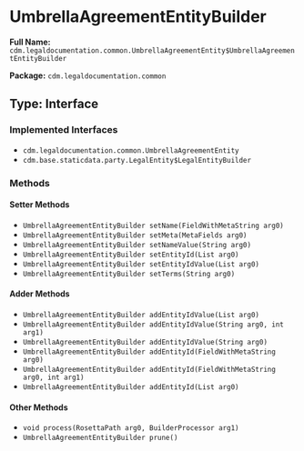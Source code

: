 # UmbrellaAgreementEntityBuilder

**Full Name:** `cdm.legaldocumentation.common.UmbrellaAgreementEntity$UmbrellaAgreementEntityBuilder`

**Package:** `cdm.legaldocumentation.common`

## Type: Interface

### Implemented Interfaces

- `cdm.legaldocumentation.common.UmbrellaAgreementEntity`
- `cdm.base.staticdata.party.LegalEntity$LegalEntityBuilder`

### Methods

#### Setter Methods

- `UmbrellaAgreementEntityBuilder setName(FieldWithMetaString arg0)`
- `UmbrellaAgreementEntityBuilder setMeta(MetaFields arg0)`
- `UmbrellaAgreementEntityBuilder setNameValue(String arg0)`
- `UmbrellaAgreementEntityBuilder setEntityId(List arg0)`
- `UmbrellaAgreementEntityBuilder setEntityIdValue(List arg0)`
- `UmbrellaAgreementEntityBuilder setTerms(String arg0)`

#### Adder Methods

- `UmbrellaAgreementEntityBuilder addEntityIdValue(List arg0)`
- `UmbrellaAgreementEntityBuilder addEntityIdValue(String arg0, int arg1)`
- `UmbrellaAgreementEntityBuilder addEntityIdValue(String arg0)`
- `UmbrellaAgreementEntityBuilder addEntityId(FieldWithMetaString arg0)`
- `UmbrellaAgreementEntityBuilder addEntityId(FieldWithMetaString arg0, int arg1)`
- `UmbrellaAgreementEntityBuilder addEntityId(List arg0)`

#### Other Methods

- `void process(RosettaPath arg0, BuilderProcessor arg1)`
- `UmbrellaAgreementEntityBuilder prune()`

